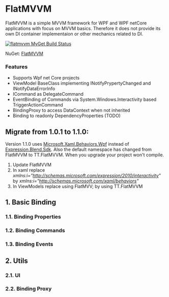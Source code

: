 # FlatMVVM
FlatMVVM is a simple MVVM framework for WPF and WPF netCore applications with focus on MVVM basics. 
Therefore it does not provide its own DI container implementaion or other mechanics related to DI.

[![flatmvvm MyGet Build Status](https://www.myget.org/BuildSource/Badge/flatmvvm?identifier=63c10aac-91d5-4311-bff7-59e86dafe8b8)](https://www.myget.org/)

NuGet: [FlatMVVM](https://www.nuget.org/packages/TT.FlatMVVM/)

### Features
+ Supports Wpf net Core projects
+ ViewModel BaseClass implementing INotifyPrypertyChanged and INotifyDataErrorInfo
+ ICommand as DelegateCommand
+ EventBinding of Commands via System.Windows.Interactivity based TriggerActionCommand
+ BindingProxy to access DataContext when not inherited
+ Binding to readonly DependencyProperties (TODO)


## Migrate from 1.0.1 to 1.1.0:
Version 1.1.0 uses [Microsoft.Xaml.Behaviors.Wpf](https://www.nuget.org/packages/Microsoft.Xaml.Behaviors.Wpf/) instead of [Expression.Blend.Sdk](https://www.nuget.org/packages/Expression.Blend.Sdk/1.0.2).
Also the default namespace has changed from FlatMVVM to TT.FlatMVVM. When you upgrade your project won't compile.
1. Update FlatMVVM
2. In xaml replace *xmlns:i="http://schemas.microsoft.com/expression/2010/interactivity"* by *xmlns:i="http://schemas.microsoft.com/xaml/behaviors"*
3. In ViewModels replace using FlatMVV; by using TT.FlatMVVM


## 1. Basic Binding
### 1.1. Binding Properties
### 1.2. Binding Commands
### 1.3. Binding Events
## 2. Utils
### 2.1. UI
### 2.2. Binding Proxy
